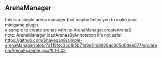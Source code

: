 ## ArenaManager
this is a simple arena manager that maybe helps you to make your minigame plugin<br>
a sample to create arenas with no ArenaManager.createArena()<br>
note: ArenaManager.loadArenasByAnnotation it's not safe!<br>
https://github.com/Shayegan8/simple-arenaManager/blob/7d115fdc3cc1b5b71d9e51b8926ac805d0dea077/src/arena/ArenaExample.java#L1-L42

